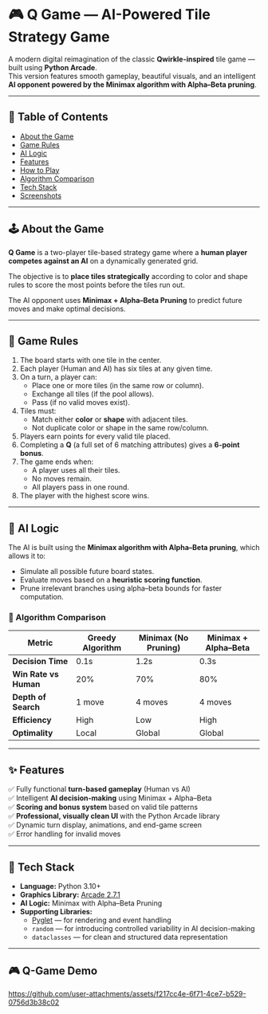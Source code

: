 # 🎮 Q Game — AI-Powered Tile Strategy Game

A modern digital reimagination of the classic **Qwirkle-inspired** tile game — built using **Python Arcade**.  
This version features smooth gameplay, beautiful visuals, and an intelligent **AI opponent powered by the Minimax algorithm with Alpha–Beta pruning**.

---

## 🧩 Table of Contents

- [About the Game](#about-the-game)
- [Game Rules](#game-rules)
- [AI Logic](#ai-logic)
- [Features](#features)
- [How to Play](#how-to-play)
- [Algorithm Comparison](#algorithm-comparison)
- [Tech Stack](#tech-stack)
- [Screenshots](#screenshots)

---

## 🕹️ About the Game

**Q Game** is a two-player tile-based strategy game where a **human player competes against an AI** on a dynamically generated grid.

The objective is to **place tiles strategically** according to color and shape rules to score the most points before the tiles run out.

The AI opponent uses **Minimax + Alpha–Beta Pruning** to predict future moves and make optimal decisions.

---

## 📜 Game Rules

1. The board starts with one tile in the center.
2. Each player (Human and AI) has six tiles at any given time.
3. On a turn, a player can:
   - Place one or more tiles (in the same row or column).
   - Exchange all tiles (if the pool allows).
   - Pass (if no valid moves exist).
4. Tiles must:
   - Match either **color** or **shape** with adjacent tiles.
   - Not duplicate color or shape in the same row/column.
5. Players earn points for every valid tile placed.
6. Completing a **Q** (a full set of 6 matching attributes) gives a **6-point bonus**.
7. The game ends when:
   - A player uses all their tiles.
   - No moves remain.
   - All players pass in one round.
8. The player with the highest score wins.

---

## 🧠 AI Logic

The AI is built using the **Minimax algorithm with Alpha–Beta pruning**, which allows it to:
- Simulate all possible future board states.
- Evaluate moves based on a **heuristic scoring function**.
- Prune irrelevant branches using alpha–beta bounds for faster computation.

### 🧩 Algorithm Comparison

| **Metric** | **Greedy Algorithm** | **Minimax (No Pruning)** | **Minimax + Alpha–Beta** |
|-------------|----------------------|---------------------------|---------------------------|
| **Decision Time** | 0.1s | 1.2s | 0.3s |
| **Win Rate vs Human** | 20% | 70% | 80% |
| **Depth of Search** | 1 move | 4 moves | 4 moves |
| **Efficiency** | High | Low | High |
| **Optimality** | Local | Global | Global |

---

## ✨ Features

✅ Fully functional **turn-based gameplay** (Human vs AI)  
✅ Intelligent **AI decision-making** using Minimax + Alpha–Beta  
✅ **Scoring and bonus system** based on valid tile patterns  
✅ **Professional, visually clean UI** with the Python Arcade library  
✅ Dynamic turn display, animations, and end-game screen  
✅ Error handling for invalid moves  

---
## 🧠 Tech Stack

- **Language:** Python 3.10+
- **Graphics Library:** [Arcade 2.7.1](https://api.arcade.academy/en/latest/)
- **AI Logic:** Minimax with Alpha–Beta Pruning
- **Supporting Libraries:**
  - [Pyglet](https://pyglet.readthedocs.io/en/latest/) — for rendering and event handling  
  - `random` — for introducing controlled variability in AI decision-making  
  - `dataclasses` — for clean and structured data representation

---
## 🎮 Q-Game Demo
https://github.com/user-attachments/assets/f217cc4e-6f71-4ce7-b529-0756d3b38c02
